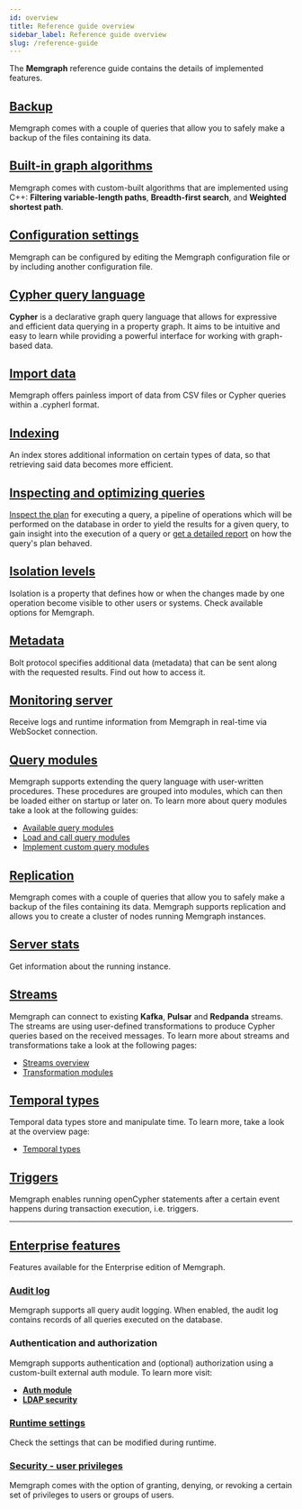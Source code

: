 ```yaml
---
id: overview
title: Reference guide overview
sidebar_label: Reference guide overview
slug: /reference-guide
---
```


The **Memgraph** reference guide contains the details of implemented features.

## [Backup](./backup.md)

Memgraph comes with a couple of queries that allow you to safely make a backup
of the files containing its data.

## [Built-in graph algorithms](./graph-algorithms.md)

Memgraph comes with custom-built algorithms that are implemented using C++:
**Filtering variable-length paths**, **Breadth-first search**, and **Weighted
shortest path**.

## [Configuration settings](./configuration.md)

Memgraph can be configured by editing the Memgraph configuration file or by
including another configuration file.

## [Cypher query language](/cypher-manual)

**Cypher** is a declarative graph query language that allows for expressive and
efficient data querying in a property graph. It aims to be intuitive and easy to
learn while providing a powerful interface for working with graph-based data.

## [Import data](./import-data/overview.md)

Memgraph offers painless import of data from CSV files or Cypher queries within
a .cypherl format.

## [Indexing](./indexing.md)

An index stores additional information on certain types of data, so that
retrieving said data becomes more efficient.

## [Inspecting and optimizing queries](./inspecting-queries/inspecting-queries.md)

[Inspect the plan](./inspecting-queries/inspecting-queries.md) for executing a
query, a pipeline of operations which will be performed on the database in order
to yield the results for a given query, to gain insight into the execution of a
query or [get a detailed report](./inspecting-queries/profiling-queries.md) on
how the query's plan behaved.

## [Isolation levels](./isolation-levels.md)

Isolation is a property that defines how or when the changes made by one
operation become visible to other users or systems. Check available options for
Memgraph.

## [Metadata](./metadata.md)

Bolt protocol specifies additional data (metadata) that can be sent along with
the requested results. Find out how to access it.

## [Monitoring server](/reference-guide/monitoring-server.md)

Receive logs and runtime information from Memgraph in real-time via WebSocket connection.

## [Query modules](/reference-guide/query-modules/overview.md)

Memgraph supports extending the query language with user-written procedures.
These procedures are grouped into modules, which can then be loaded either on
startup or later on. To learn more about query modules take a look at the
following guides:

- [Available query
  modules](/reference-guide/query-modules/available-query-modules.md)
- [Load and call query
  modules](/reference-guide/query-modules/load-call-query-modules.md)
- [Implement custom query
  modules](/how-to-guides/query-modules/implement-query-modules.md)

## [Replication](./replication.md)

Memgraph comes with a couple of queries that allow you to safely make a backup
of the files containing its data. Memgraph supports replication and allows you
to create a cluster of nodes running Memgraph instances.

## [Server stats](./server.stats.md)

Get information about the running instance. 

## [Streams](/reference-guide/streams/overview.md)

Memgraph can connect to existing **Kafka**, **Pulsar** and **Redpanda** streams.
The streams are using user-defined transformations to produce Cypher queries
based on the received messages. To learn more about streams and transformations
take a look at the following pages:

- [Streams overview](/reference-guide/streams/overview.md)
- [Transformation
  modules](/reference-guide/streams/transformation-modules/overview.md)

## [Temporal types](/reference-guide/temporal-types.md)

Temporal data types store and manipulate time. To learn more, take a look at the
overview page:

- [Temporal types](/reference-guide/temporal-types.md)

## [Triggers](./triggers.md)

Memgraph enables running openCypher statements after a certain event happens
during transaction execution, i.e. triggers.

----

## [Enterprise features](./enabling-enterprise.md)

Features available for the Enterprise edition of Memgraph.

### [Audit log](./audit-log.md)

Memgraph supports all query audit logging. When enabled, the audit log contains
records of all queries executed on the database.

### Authentication and authorization

Memgraph supports authentication and (optional) authorization using a
custom-built external auth module. To learn more visit:

- **[Auth module](./auth-module.md)**
- **[LDAP security](./ldap-security.md)**

### [Runtime settings](./runtime-settings.md)

Check the settings that can be modified during runtime. 

### [Security - user privileges](./security.md)

Memgraph comes with the option of granting, denying, or revoking a certain set
of privileges to users or groups of users.